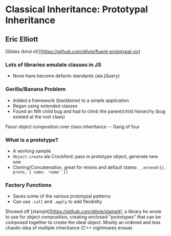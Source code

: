 # Classical Inheritance: Prototypal Inheritance
## Eric Elliott
[Slides (kind of)][https://github.com/dilvie/fluent-prototypal-oo]

### Lots of libraries emulate classes in JS

* None have become defacto standards (ala jQuery)

### Gorilla/Banana Problem

* Added a framework (backbone) to a simple application
* Began using extended classes
* Found an Nth child bug and had to climb the parent/child hierarchy (bug existed at
  the root class)

Favor object composition over class inheritance -- Gang of four

### What is a prototype?

* A working sample
* `Object.create` ala Crockford: pass in prototype object, generate new one
* Cloning/Concatenation, great for mixins and default states:
  `_.extend({}, proto, { name: 'name' })`

### Factory Functions

* Saves some of the various prototypal patterns
* Can use `.call` and `.apply` to add flexibility

Showed off [stampit][https://github.com/dilvie/stampit], a library he wrote to use 
for object composition, creating enclosed "prototypes" that can be composed together 
to create the ideal object.  Mostly an ordered and less chaotic idea of multiple 
inheritance (C++ nightmares ensue)

